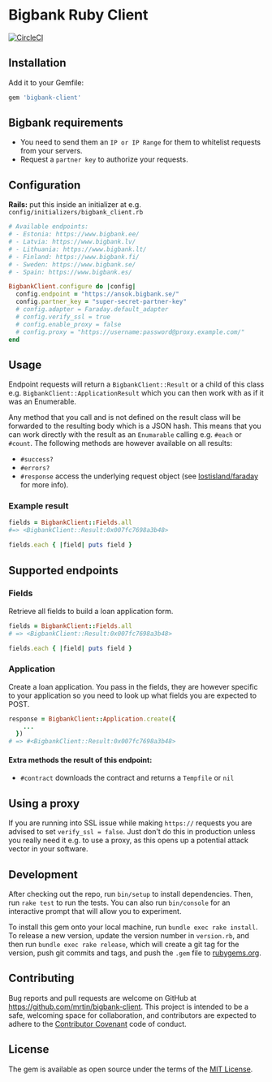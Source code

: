 # Bigbank Ruby Client
[![CircleCI](https://circleci.com/gh/MrTin/bigbank-client.svg?style=svg)](https://circleci.com/gh/MrTin/bigbank-client)

## Installation
Add it to your Gemfile:
```ruby
gem 'bigbank-client'
```

## Bigbank requirements
- You need to send them an `IP or IP Range` for them to whitelist requests from
your servers.
- Request a `partner key` to authorize your requests.

## Configuration
**Rails:** put this inside an initializer at e.g.
`config/initializers/bigbank_client.rb`
```ruby
# Available endpoints:
# - Estonia: https://www.bigbank.ee/
# - Latvia: https://www.bigbank.lv/
# - Lithuania: https://www.bigbank.lt/
# - Finland: https://www.bigbank.fi/
# - Sweden: https://www.bigbank.se/
# - Spain: https://www.bigbank.es/

BigbankClient.configure do |config|
  config.endpoint = "https://ansok.bigbank.se/"
  config.partner_key = "super-secret-partner-key"
  # config.adapter = Faraday.default_adapter
  # config.verify_ssl = true
  # config.enable_proxy = false
  # config.proxy = "https://username:password@proxy.example.com/"
end
```

## Usage
Endpoint requests will return a `BigbankClient::Result` or a child of this
class e.g. `BigbankClient::ApplicationResult` which you can then work with as
if it was an Enumerable.

Any method that you call and is not defined on the result class will be
forwarded to the resulting body which is a JSON hash. This means that you can
work directly with the result as an `Enumarable` calling e.g. `#each` or
`#count`. The following methods are however available on all results:
- `#success?`
- `#errors?`
- `#response` access the underlying request object (see [lostisland/faraday](https://github.com/lostisland/faraday) for more info).

### Example result
```ruby
fields = BigbankClient::Fields.all
#=> <BigbankClient::Result:0x007fc7698a3b48>

fields.each { |field| puts field }
```

## Supported endpoints
### Fields
Retrieve all fields to build a loan application form.
```ruby
fields = BigbankClient::Fields.all
# => <BigbankClient::Result:0x007fc7698a3b48>

fields.each { |field| puts field }
```

### Application
Create a loan application. You pass in the fields, they are however specific to
your application so you need to look up what fields you are expected to POST.
```ruby
response = BigbankClient::Application.create({
    ...
  })
# => #<BigbankClient::Result:0x007fc7698a3b48>
```

#### Extra methods the result of this endpoint:
- `#contract` downloads the contract and returns a `Tempfile` or `nil`

## Using a proxy
If you are running into SSL issue while making `https://` requests you are
advised to set `verify_ssl = false`. Just don't do this in production unless
you really need it e.g. to use a proxy, as this opens up a potential attack
vector in your software.

## Development
After checking out the repo, run `bin/setup` to install dependencies. Then, run
`rake test` to run the tests. You can also run `bin/console` for an interactive
prompt that will allow you to experiment.

To install this gem onto your local machine, run `bundle exec rake install`. To
release a new version, update the version number in `version.rb`, and then run
`bundle exec rake release`, which will create a git tag for the version, push
git commits and tags, and push the `.gem` file to
[rubygems.org](https://rubygems.org).

## Contributing
Bug reports and pull requests are welcome on GitHub at
https://github.com/mrtin/bigbank-client. This project is intended to be a safe,
welcoming space for collaboration, and contributors are expected to adhere to
the [Contributor Covenant](http://contributor-covenant.org) code of conduct.


## License
The gem is available as open source under the terms of the
[MIT License](http://opensource.org/licenses/MIT).
